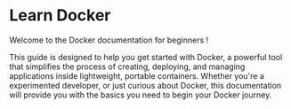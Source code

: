 # Learn Docker

Welcome to the Docker documentation for beginners !

This guide is designed to help you get started with Docker, a powerful tool that simplifies the process of creating, deploying, and managing applications inside lightweight, portable containers. Whether you're a experimented developer, or just curious about Docker, this documentation will provide you with the basics you need to begin your Docker journey.

